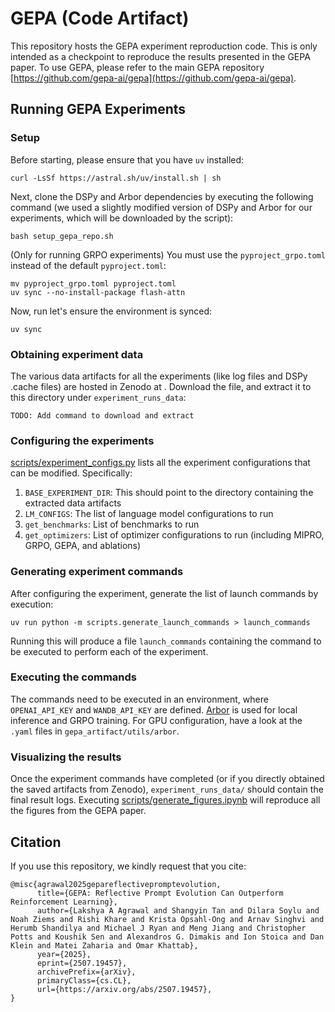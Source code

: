 # GEPA (Code Artifact)
This repository hosts the GEPA experiment reproduction code. This is only intended as a checkpoint to reproduce the results presented in the GEPA paper. To use GEPA, please refer to the main GEPA repository [https://github.com/gepa-ai/gepa](https://github.com/gepa-ai/gepa).

## Running GEPA Experiments
### Setup
Before starting, please ensure that you have `uv` installed:
```
curl -LsSf https://astral.sh/uv/install.sh | sh
```

Next, clone the DSPy and Arbor dependencies by executing the following command (we used a slightly modified version of DSPy and Arbor for our experiments, which will be downloaded by the script):
```
bash setup_gepa_repo.sh
```

(Only for running GRPO experiments) You must use the `pyproject_grpo.toml` instead of the default `pyproject.toml`:
```
mv pyproject_grpo.toml pyproject.toml
uv sync --no-install-package flash-attn
```

Now, run let's ensure the environment is synced:
```
uv sync
```

### Obtaining experiment data
The various data artifacts for all the experiments (like log files and DSPy .cache files) are hosted in Zenodo at [](). Download the file, and extract it to this directory under `experiment_runs_data`:
```
TODO: Add command to download and extract
```

### Configuring the experiments
[scripts/experiment_configs.py](scripts/experiment_configs.py) lists all the experiment configurations that can be modified. Specifically:
1. `BASE_EXPERIMENT_DIR`: This should point to the directory containing the extracted data artifacts
2. `LM_CONFIGS`: The list of language model configurations to run
3. `get_benchmarks`: List of benchmarks to run
4. `get_optimizers`: List of optimizer configurations to run (including MIPRO, GRPO, GEPA, and ablations)

### Generating experiment commands
After configuring the experiment, generate the list of launch commands by execution:
```
uv run python -m scripts.generate_launch_commands > launch_commands
```

Running this will produce a file `launch_commands` containing the command to be executed to perform each of the experiment.

### Executing the commands
The commands need to be executed in an environment, where `OPENAI_API_KEY` and `WANDB_API_KEY` are defined. [Arbor](https://github.com/Ziems/arbor) is used for local inference and GRPO training. For GPU configuration, have a look at the `.yaml` files in `gepa_artifact/utils/arbor`.

### Visualizing the results
Once the experiment commands have completed (or if you directly obtained the saved artifacts from Zenodo), `experiment_runs_data/` should contain the final result logs. Executing [scripts/generate_figures.ipynb](scripts/generate_figures.ipynb) will reproduce all the figures from the GEPA paper.

## Citation
If you use this repository, we kindly request that you cite:
```
@misc{agrawal2025gepareflectivepromptevolution,
      title={GEPA: Reflective Prompt Evolution Can Outperform Reinforcement Learning}, 
      author={Lakshya A Agrawal and Shangyin Tan and Dilara Soylu and Noah Ziems and Rishi Khare and Krista Opsahl-Ong and Arnav Singhvi and Herumb Shandilya and Michael J Ryan and Meng Jiang and Christopher Potts and Koushik Sen and Alexandros G. Dimakis and Ion Stoica and Dan Klein and Matei Zaharia and Omar Khattab},
      year={2025},
      eprint={2507.19457},
      archivePrefix={arXiv},
      primaryClass={cs.CL},
      url={https://arxiv.org/abs/2507.19457}, 
}
```
